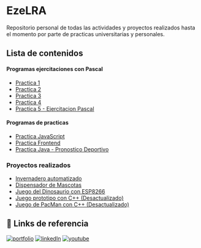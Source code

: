 # EzeLRA
 Repositorio personal de todas las actividades y proyectos realizados hasta el momento por parte de practicas universitarias y personales.

## Lista de contenidos
#### Programas ejercitaciones con Pascal
+ [Practica 1](https://github.com/EzeLRA/Practica-con-Pascal_1)
+ [Practica 2](https://github.com/EzeLRA/Practica-con-Pascal_2)
+ [Practica 3](https://github.com/EzeLRA/Practica_con_Pascal_3)
+ [Practica 4](https://github.com/EzeLRA/Practica_con_Pascal4)
+ [Practica 5 - Ejercitacion Pascal](https://github.com/EzeLRA/ejercitacion_Pascal)

#### Programas de practicas
+ [Practica JavaScript](https://github.com/EzeLRA/actividad_JavaScript)
+ [Practica Frontend](https://github.com/EzeLRA/practica_Frontend)
+ [Practica Java - Pronostico Deportivo](https://github.com/EzeLRA/pronostico_Deportivo)

### Proyectos realizados
+ [Invernadero automatizado](https://github.com/EzeLRA/automated_GreenHouse)
+ [Dispensador de Mascotas](https://github.com/EzeLRA/Food_dispenser)
+ [Juego del Dinosaurio con ESP8266](https://github.com/EzeLRA/dinosaurGame_ESP8266)
+ [Juego prototipo con C++ (Desactualizado)](https://github.com/EzeLRA/PrototypesGamesDev-Desactualizado-)
+ [Juego de PacMan con C++ (Desactualizado)](https://github.com/EzeLRA/PacManPrototype-Desactualizado-)

## 🔗 Links de referencia
[![portfolio](https://img.shields.io/badge/Portafolio-gray)](https://ezelra.github.io/portafolio_ELRA/)
[![linkedIn](https://img.shields.io/badge/LinkedIn-blue)](https://www.linkedin.com/in/ezequiel-ramos-8705a7248/)
[![youtube](https://img.shields.io/badge/Youtube-red)](https://www.youtube.com/channel/UCf1gLwjL6owpPYezmdh1xJw)
